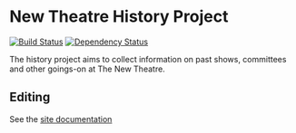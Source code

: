 # New Theatre History Project

[![Build Status](https://travis-ci.org/newtheatre/history-project.svg?branch=master)](https://travis-ci.org/newtheatre/history-project) [![Dependency Status](https://gemnasium.com/newtheatre/history-project.svg)](https://gemnasium.com/newtheatre/history-project)

The history project aims to collect information on past shows, committees and other goings-on at The New Theatre.

## Editing

See the [site documentation](http://alpha.history.newtheatre.org.uk/docs/)
